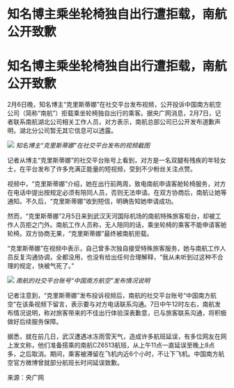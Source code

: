 # 知名博主乘坐轮椅独自出行遭拒载，南航公开致歉

# 知名博主乘坐轮椅独自出行遭拒载，南航公开致歉

2月6日晚，知名博主“克里斯蒂娜”在社交平台发布视频，公开投诉中国南方航空公司（简称“南航”）拒载乘坐轮椅独自出行的乘客。据央广网消息，2月7日，记者联系南航湖北公司相关工作人员，对方表示，南航总部公司已公开发布道歉声明，湖北分公司暂无其它信息可以透露。

![](https://inews.gtimg.com/om_bt/O3dpsxYC35m6ezOA6pDr5IUQdtFQY2icyp42nViwBeMv4AA/1000)
_知名博主“克里斯蒂娜”在社交平台发布的视频截图_

记者从博主“克里斯蒂娜”的社交平台账号上看到，对方是一名双腿有残疾的年轻女士，在平台发布了许多充满正能量的短视频，受到不少粉丝关注点赞。

视频中，“克里斯蒂娜”介绍，她在出行前两周，致电南航申请客舱轮椅服务，对方在电话中提出按规定必须有陪同人员，否则无法申请。在双方协商后，南航让她等通知。不久后，“克里斯蒂娜”收到短信，明确告知她申请成功。

然而，“克里斯蒂娜”2月5日来到武汉天河国际机场的南航特殊旅客柜台，却被工作人员拒之门外。南航工作人员称，无人陪同的话，乘坐轮椅的乘客不能申请客舱轮椅。双方协商无果，“克里斯蒂娜”最终被南航拒载。

“克里斯蒂娜”在视频中表示，自己曾多次独自接受特殊旅客服务，她与南航工作人员反复沟通协调，全都没用，也没有给出任何合理解释，“我从未听到过这种不合理的规定，快被气死了。”

![](https://inews.gtimg.com/om_bt/OolpAicI1VHU1tvl_zzsRO7A2VYLCHlOrIhzX6QEwdtZsAA/1000)
_南航的社交平台账号“中国南方航空”发布情况说明_

记者注意到，“克里斯蒂娜”发布投诉视频后，南航的社交平台账号“中国南方航空”在该条视频下留言，表示要与对方电话联系沟通。7日中午12时左右，南航发布情况说明，称对旅客带来的不佳出行体验深表歉意，已与旅客联系沟通，将积极做好后续服务保障。

据悉，就在前几日，武汉遭遇冰冻雨雪天气，造成许多航班延误，有多位网友在网上发文称，他们准备搭乘的南航CZ6513航班，从上午11点一直延误至晚上8点多，之后取消。期间，乘客被滞留在飞机内近6个小时，不让下飞机。中国南方航空官方微博曾就部分航班长时间延误致歉。

来源：央广网

